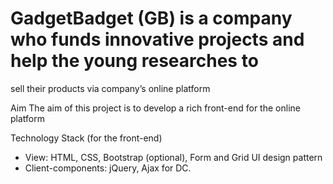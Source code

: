 # GadgetBadget (GB) is a company who funds innovative projects and help the young researches to
sell their products via company’s online platform


Aim
The aim of this project is to develop a rich front-end for the online platform


Technology Stack (for the front-end)
* View: HTML, CSS, Bootstrap (optional), Form and Grid UI design pattern
* Client-components: jQuery, Ajax for DC.
